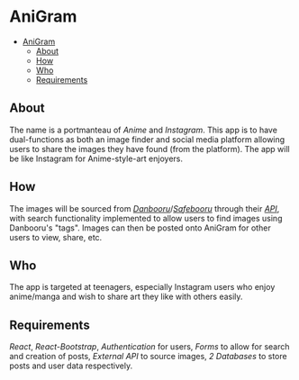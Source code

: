 # AniGram
- [AniGram](#anigram)
	- [About](#about)
	- [How](#how)
	- [Who](#who)
	- [Requirements](#requirements)
## About
The name is a portmanteau of *Anime* and *Instagram*. This app is to have dual-functions as both an image finder and social media platform allowing users to share the images they have found (from the platform). The app will be like Instagram for Anime-style-art enjoyers.
## How
The images will be sourced from [*Danbooru*](https://danbooru.donmai.us/)/[*Safebooru*](https://safebooru.donmai.us/) through their [*API*](https://danbooru.donmai.us/wiki_pages/help:api), with search functionality implemented to allow users to find images using Danbooru's "tags". Images can then be posted onto AniGram for other users to view, share, etc.
## Who
The app is targeted at teenagers, especially Instagram users who enjoy anime/manga and wish to share art they like with others easily.
## Requirements
*React*, *React-Bootstrap*, *Authentication* for users, *Forms* to allow for search and creation of posts, *External API* to source images, *2 Databases* to store posts and user data respectively.